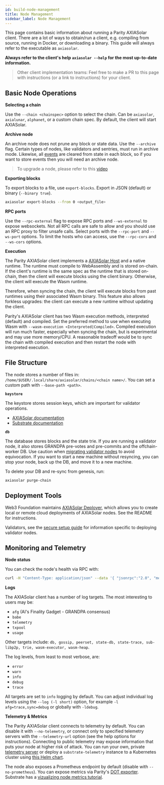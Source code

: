```yaml
---
id: build-node-management
title: Node Management
sidebar_label: Node Management
---
```


This page contains basic information about running a Parity AXIASolar client. There are a lot of ways to obtain/run a client, e.g. compiling from source, running in Docker, or downloading a binary. This guide will always refer to the executable as `axiasolar`.

**Always refer to the client's help `axiasolar --help` for the most up-to-date information.**

> Other client implementation teams: Feel free to make a PR to this page with instructions (or a link to instructions) for your client.

## Basic Node Operations

**Selecting a chain**

Use the `--chain <chainspec>` option to select the chain. Can be `axiasolar`, `axialunar`, `alphanet`, or a custom chain spec. By default, the client will start AXIASolar.

**Archive node**

An archive node does not prune any block or state data. Use the `--archive` flag. Certain types of nodes, like validators and sentries, must run in archive mode. Likewise, all [events](build-protocol-info#events) are cleared from state in each block, so if you want to store events then you will need an archive node.

> To upgrade a node, please refer to this [video](https://www.youtube.com/watch?v=5LtcdBR9F40&list=PLOyWqupZ-WGuAuS00rK-pebTMAOxW41W8&index=5)

**Exporting blocks**

To export blocks to a file, use `export-blocks`. Export in JSON (default) or binary (`--binary true`).

```bash
axiasolar export-blocks --from 0 <output_file>
```

**RPC ports**

Use the `--rpc-external` flag to expose RPC ports and `--ws-external` to expose websockets. Not all RPC calls are safe to allow and you should use an RPC proxy to filter unsafe calls. Select ports with the `--rpc-port` and `--ws-port` options. To limit the hosts who can access, use the `--rpc-cors` and `--ws-cors` options.

**Execution**

The Parity AXIASolar client implements a [AXIASolar Host](learn-axiasolar-host) and a native runtime. The runtime must compile to WebAssembly and is stored on-chain. If the client's runtime is the same spec as the runtime that is stored on-chain, then the client will execute blocks using the client binary. Otherwise, the client will execute the Wasm runtime.

Therefore, when syncing the chain, the client will execute blocks from past runtimes using their associated Wasm binary. This feature also allows forkless upgrades: the client can execute a new runtime without updating the client.

Parity's AXIASolar client has two Wasm execution methods, interpreted (default) and compiled. Set the preferred method to use when executing Wasm with `--wasm-execution <Interpreted|Compiled>`. Compiled execution will run much faster, especially when syncing the chain, but is experimental and may use more memory/CPU. A reasonable tradeoff would be to sync the chain with compiled execution and then restart the node with interpreted execution.

## File Structure

The node stores a number of files in: `/home/$USER/.local/share/axiasolar/chains/<chain name>/`. You can set a custom path with `--base-path <path>`.

**`keystore`**

The keystore stores session keys, which are important for validator operations.

- [AXIASolar documentation](learn-keys#session-keys)
- [Substrate documentation](https://substrate.dev/docs/en/knowledgebase/learn-substrate/session-keys)

**`db`**

The database stores blocks and the state trie. If you are running a validator node, it also stores GRANDPA pre-votes and pre-commits and the offchain-worker DB. Use caution when [migrating validator nodes](maintain-guides-how-to-upgrade) to avoid equivocation. If you want to start a new machine without resyncing, you can stop your node, back up the DB, and move it to a new machine.

To delete your DB and re-sync from genesis, run:

```bash
axiasolar purge-chain
```

## Deployment Tools

Web3 Foundation maintains [AXIASolar Deployer](https://github.com/w3f/axiasolar-deployer), which allows you to create local or remote cloud deployments of AXIASolar nodes. See the README for instructions.

Validators, see the [secure setup guide](maintain-guides-how-to-use-axiasolar-secure-validator) for information specific to deploying validator nodes.

## Monitoring and Telemetry

**Node status**

You can check the node's health via RPC with:

```bash
curl -H "Content-Type: application/json" --data '{ "jsonrpc":"2.0", "method":"system_health", "params":[],"id":1 }' localhost:9933 
```

**Logs**

The AXIASolar client has a number of log targets. The most interesting to users may be:

- `afg` (Al's Finality Gadget - GRANDPA consensus)
- `babe`
- `telemetry`
- `txpool`
- `usage`

Other targets include: `db, gossip, peerset, state-db, state-trace, sub-libp2p, trie, wasm-executor, wasm-heap`.

The log levels, from least to most verbose, are:

- `error`
- `warn`
- `info`
- `debug`
- `trace`

All targets are set to `info` logging by default. You can adjust individual log levels using the `--log (-l short)` option, for example `-l afg=trace,sync=debug` or globally with `-ldebug`.

**Telemetry & Metrics**

The Parity AXIASolar client connects to telemetry by default. You can disable it with `--no-telemetry`, or connect only to specified telemetry servers with the `--telemetry-url` option (see the help options for instructions). Connecting to public telemetry may expose information that puts your node at higher risk of attack. You can run your own, private [telemetry server](https://github.com/paritytech/substrate-telemetry) or deploy a `substrate-telemetry` instance to a Kubernetes cluster using [this Helm chart](https://github.com/w3f/substrate-telemetry-chart).

The node also exposes a Prometheus endpoint by default (disable with `--no-prometheus`). You can expose metrics via Parity's [DOT exporter](https://github.com/paritytech/dotexporter). Substrate has a [vizualizing node metrics tutorial](https://substrate.dev/docs/en/tutorials/visualize-node-metrics/).
